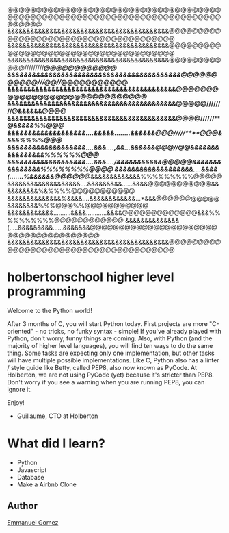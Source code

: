 @@@@@@@@@@@@@@@@@@@@@@@@@@@@@@@@@@@@@@@@@@@@@@@@@@@@@@@@@@@@@@@@@@@@@@@@@@@@@@@@
&&&&&&&&&&&&&&&&&&&&&&&&&&&&&&&&&&&&&&&&&&@@@@@@@@@@@@@@@@@@@@@@@@@@@@@@@@@@@@@@
&&&&&&&&&&&&&&&&&&&&&&&&&&&&&&&&&&&&&&&&&&@@@@@@@@@@@@@@@@@@@@@@@@@@@@@@@@@@@@@@
&&&&&&&&&&&&&&&&&&&&&&&&&&&&&&&&&&&&&&&&&&@@@@@@@@@@@@/////////*****@@@@@@@@@@@@
&&&&&&&&&&&&&&&&&&&&&&&&&&&&&&&&&&&&&&&&&&@@@@@@@@@@@///@@//*********@@@@@@@@@@@
&&&&&&&&&&&&&&&&&&&&&&&&&&&&&&&&&&&&&&&&&&@@@@@@@@@@@@@@@@@@@********@@@@@@@@@@@
&&&&&&&&&&&&&&&&&&&&&&&&&&&&&&&&&&&&&&&&&&@@@@@////////**************@&&&&&&@@@@
&&&&&&&&&&&&&&&&&&&&&&&&&&&&&&&&&&&&&&&&&&@@@@//////*****************@&&&&&%%@@@
&&&&&&&&&&&&&&&&&&&....&&&&&........&&&&&&@@@/////****************@@@&&&&%%%%@@@
&&&&&&&&&&&&&&&&&&&....&&&....,&&...&&&&&&@@@//******@@&&&&&&&&&&&&&&&&%%%%%%@@@
&&&&&&&&&&&&&&&&&&&....&&&..../&&&&&&&&&&&@@@@******@&&&&&&&&&&&&&&&%%%%%%%%@@@@
&&&&&&&&&&&&&&&&&&&....&&&&(.......%&&&&&&@@@@@*****@&&&&&&&&&&&&&%%%%%%%%%@@@@@
&&&&&&&&&&&&&&&&&&&....&&&&&&&&&......&&&&@@@@@@@@@@@&&&&&&&&&&%&%%%%@@@@@@@@@@@
&&&&&&&&&&&&&&%&&&&....&&&&&&&&&&&&...*&&&@@@@@@@@@@@&&&&&&&&%%%@@@%%@@@@@@@@@@@
&&&&&&&&&&&&..........&&&&............&&&&@@@@@@@@@@@@@&&&%%%%%%%%%%@@@@@@@@@@@@
&&&&&&&&&&&&&&(.....&&&&&&&&&......&&&&&&&@@@@@@@@@@@@@@@@@@@@@@@@@@@@@@@@@@@@@@
&&&&&&&&&&&&&&&&&&&&&&&&&&&&&&&&&&&&&&&&&&@@@@@@@@@@@@@@@@@@@@@@@@@@@@@@@@@@@@@@


# holbertonschool higher level programming 

Welcome to the Python world!

After 3 months of C, you will start Python today. First projects are more "C-oriented" - no tricks, no funky syntax - simple! If you've already played with Python, don't worry, funny things are coming. Also, with Python (and the majority of higher level languages), you will find ten ways to do the same thing. Some tasks are expecting only one implementation, but other tasks will have multiple possible implementations. Like C, Python also has a linter / style guide like Betty, called PEP8, also now known as PyCode. At Holberton, we are not using PyCode (yet) because it's stricter than PEP8. Don't worry if you see a warning when you are running PEP8, you can ignore it.

Enjoy!

-   Guillaume, CTO at Holberton


# What did I learn?

- Python
- Javascript
- Database
- Make a Airbnb Clone

## Author
[Emmanuel Gomez](http://www.gomez5sh.co) 
